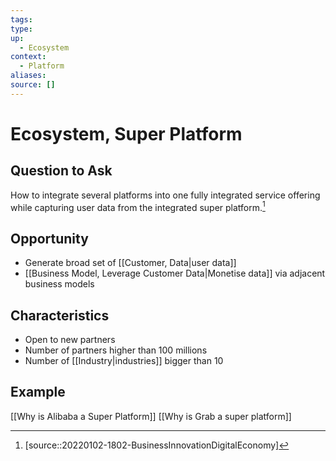 ```yaml
---
tags:
type:
up:
  - Ecosystem
context:
  - Platform
aliases:
source: []
---
```


# Ecosystem, Super Platform

## Question to Ask

How to integrate several platforms into one fully integrated service offering while capturing user data from the integrated super platform.[^1]

## Opportunity

- Generate broad set of [[Customer, Data|user data]]
- [[Business Model, Leverage Customer Data|Monetise data]] via adjacent business models

## Characteristics

- Open to new partners
- Number of partners higher than 100 millions
- Number of [[Industry|industries]] bigger than 10

## Example

[[Why is Alibaba a Super Platform]]
[[Why is Grab a super platform]]

[^1]: [source::20220102-1802-BusinessInnovationDigitalEconomy]
